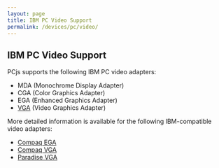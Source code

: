 ```yaml
---
layout: page
title: IBM PC Video Support
permalink: /devices/pc/video/
---
```


IBM PC Video Support
---

PCjs supports the following IBM PC video adapters:

* MDA (Monochrome Display Adapter)
* CGA (Color Graphics Adapter)
* EGA (Enhanced Graphics Adapter)
* [VGA](ibm/vga/) (Video Graphics Adapter)

More detailed information is available for the following IBM-compatible video adapters:

* [Compaq EGA](/devices/pc/video/compaq/ega/)
* [Compaq VGA](/devices/pc/video/compaq/vga/)
* [Paradise VGA](/devices/pc/video/paradise/vga/)
